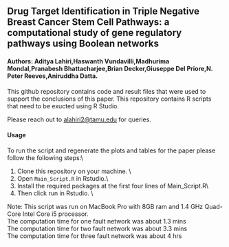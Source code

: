 ## Drug Target Identification in Triple Negative Breast Cancer Stem Cell Pathways: a computational study of gene regulatory pathways using Boolean networks 

#### Authors: Aditya Lahiri,Haswanth Vundavilli,Madhurima Mondal,Pranabesh Bhattacharjee,Brian Decker,Giuseppe Del Priore,N. Peter Reeves,Aniruddha Datta.


This github repository contains code and result files that were used to support the conclusions of this paper. 
This repository contains R scripts that need to be exucted using R Studio.

Please reach out to alahiri2@tamu.edu for queries. 

#### Usage
To run the script and regenerate the plots and tables for the paper please follow the following steps:\
1. Clone this repository on your machine. \
2. Open `Main_Script.R` in Rstudio.\
3. Install the required packages at the first four lines of Main_Script.R\
4. Then click run in Rstudio. \

Note: This script was run on MacBook Pro  with 8GB ram and 1.4 GHz Quad-Core Intel Core i5 processor.\
The computation time for one fault network was about 1.3 mins\
The computation time for two fault network was about 3.3 mins\
The computation time for three fault network was about 4 hrs 

